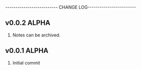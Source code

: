 -------------------------- CHANGE LOG------------------------


v0.0.2 ALPHA
---------------------------------
1) Notes can be archived.

 v0.0.1 ALPHA
---------------------------------
1) Initial commit